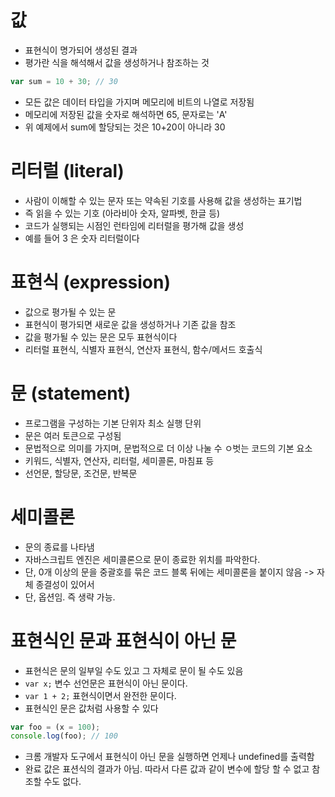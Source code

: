 # 값

- 표현식이 명가되어 생성된 결과
- 평가란 식을 해석해서 값을 생성하거나 참조하는 것

```javascript
var sum = 10 + 30; // 30
```

- 모든 값은 데이터 타입을 가지며 메모리에 비트의 나열로 저장됨
- 메모리에 저장된 값을 숫자로 해석하면 65, 문자로는 'A'
- 위 예제에서 sum에 할당되는 것은 10+20이 아니라 30

# 리터럴 (literal)

- 사람이 이해할 수 있는 문자 또는 약속된 기호를 사용해 값을 생성하는 표기법
- 즉 읽을 수 있는 기호 (아라비아 숫자, 알파벳, 한글 등)
- 코드가 실행되는 시점인 런타임에 리터럴을 평가해 값을 생성
- 예를 들어 3 은 숫자 리터럴이다

# 표현식 (expression)

- 값으로 평가될 수 있는 문
- 표현식이 평가되면 새로운 값을 생성하거나 기존 값을 참조
- 값을 평가될 수 있는 문은 모두 표현식이다
- 리터럴 표현식, 식별자 표현식, 연산자 표현식, 함수/메서드 호출식

# 문 (statement)

- 프로그램을 구성하는 기본 단위자 최소 실행 단위
- 문은 여러 토큰으로 구성됨
- 문법적으로 의미를 가지며, 문법적으로 더 이상 나눌 수 ㅇ벗는 코드의 기본 요소
- 키워드, 식별자, 연산자, 리터럴, 세미콜론, 마침표 등
- 선언문, 할당문, 조건문, 반복문

# 세미콜론

- 문의 종료를 나타냄
- 자바스크립트 엔진은 세미콜론으로 문이 종료한 위치를 파악한다.
- 단, 0개 이상의 문을 중괄호를 묶은 코드 블록 뒤에는 세미콜론을 붙이지 않음 -> 자체 종결성이 있어서
- 단, 옵션임. 즉 생략 가능.

# 표현식인 문과 표현식이 아닌 문

- 표현식은 문의 일부일 수도 있고 그 자체로 문이 될 수도 있음
- `var x;` 변수 선언문은 표현식이 아닌 문이다.
- `var 1 + 2;` 표현식이면서 완전한 문이다.
- 표현식인 문은 값처럼 사용할 수 있다

```javascript
var foo = (x = 100);
console.log(foo); // 100
```

- 크롬 개발자 도구에서 표현식이 아닌 문을 실행하면 언제나 undefined를 출력함
- 완료 값은 표션식의 결과가 아님. 따라서 다른 값과 같이 변수에 할당 할 수 없고 참조할 수도 없다.
